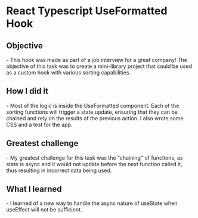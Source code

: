 # React Typescript UseFormatted Hook

<h2><b>Objective</b></h2> - This hook was made as part of a job interview for a great company! The objective of this task was to create a mini-library project that could be used as a custom hook with various sorting capabilities.
  
<h2><b>How I did it</b></h2> - Most of the logic is inside the UseFormatted component. Each of the sorting functions will trigger a state update, ensuring that they can be chained and rely on the results of the previous action. I also wrote some CSS and a test for the app.

<h2><b>Greatest challenge</b></h2> - My greatest challenge for this task was the "chaining" of functions, as state is async and it would not update before the next function called it, thus resulting in incorrect data being used.

<h2><b>What I learned</b></h2> - I learned of a new way to handle the async nature of useState when useEffect will not be sufficient.
